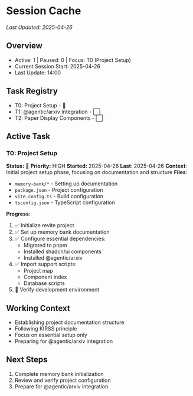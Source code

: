 # Session Cache
*Last Updated: 2025-04-26*

## Overview
- Active: 1 | Paused: 0 | Focus: T0 (Project Setup)
- Current Session Start: 2025-04-26
- Last Update: 14:00

## Task Registry
- T0: Project Setup - 🔄
- T1: @agentic/arxiv Integration - ⬜
- T2: Paper Display Components - ⬜

## Active Task
### T0: Project Setup
**Status:** 🔄 **Priority:** HIGH
**Started:** 2025-04-26 **Last**: 2025-04-26
**Context**: Initial project setup phase, focusing on documentation and structure
**Files**: 
- `memory-bank/*` - Setting up documentation
- `package.json` - Project configuration
- `vite.config.ts` - Build configuration
- `tsconfig.json` - TypeScript configuration

**Progress**:
1. ✅ Initialize revite project
2. ✅ Set up memory bank documentation
3. ✅ Configure essential dependencies:
   - Migrated to pnpm
   - Installed shadcn/ui components
   - Installed @agentic/arxiv
4. ✅ Import support scripts:
   - Project map
   - Component index
   - Database scripts
5. 🔄 Verify development environment

## Working Context
- Establishing project documentation structure
- Following KIRSS principle
- Focus on essential setup only
- Preparing for @agentic/arxiv integration

## Next Steps
1. Complete memory bank initialization
2. Review and verify project configuration
3. Prepare for @agentic/arxiv integration
